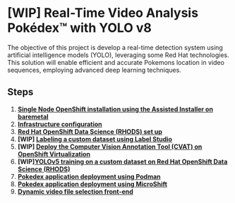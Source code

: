 # [WIP] Real-Time Video Analysis Pokédex™ with YOLO v8
The objective of this project is develop a real-time detection system using artificial intelligence models (YOLO), leveraging some Red Hat technologies. This solution will enable efficient and accurate Pokemons location in video sequences, employing advanced deep learning techniques.

## Steps
1. **[Single Node OpenShift installation using the Assisted Installer on baremetal](docs/sno.md)**
2. **[Infrastructure configuration](docs/infra.md)**
3. **[Red Hat OpenShift Data Science (RHODS) set up](docs/rhods.md)**
4. **[WIP] [Labeling a custom dataset using Label Studio](docs/labeling.md)**
5. **[WIP] [Deploy the Computer Vision Annotation Tool (CVAT) on OpenShift Virtualization](docs/cvat.md)**
8. **[WIP][YOLOv5 training on a custom dataset on Red Hat OpenShift Data Science (RHODS)](docs/training.md)**
9. **[Pokedex application deployment using Podman](docs/deploy_container.md)**
10. **[Pokedex application deployment using MicroShift](docs/deploy_microshift.md)**
11. **[Dynamic video file selection front-end](docs/deploy_frontend.md)**
